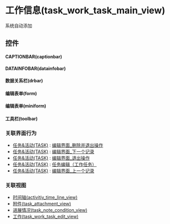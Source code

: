 # 工作信息(task_work_task_main_view)  <!-- {docsify-ignore-all} -->


系统自动添加



## 控件
#### CAPTIONBAR(captionbar)
#### DATAINFOBAR(datainfobar)
#### 数据关系栏(drbar)
#### 编辑表单(form)
#### 编辑表单(miniform)
#### 工具栏(toolbar)


### 关联界面行为
  * [任务&活动(TASK)](module/crm/task) : [编辑界面_删除并退出操作](module/crm/task#界面行为)
  * [任务&活动(TASK)](module/crm/task) : [编辑界面_下一个记录](module/crm/task#界面行为)
  * [任务&活动(TASK)](module/crm/task) : [编辑界面_退出操作](module/crm/task#界面行为)
  * [任务&活动(TASK)](module/crm/task) : [任务编辑（工作任务）](module/crm/task#界面行为)
  * [任务&活动(TASK)](module/crm/task) : [编辑界面_上一个记录](module/crm/task#界面行为)

### 关联视图
  * [时间轴(activitiy_time_line_view)](app/view/activitiy_time_line_view)
  * [附件(task_attachment_view)](app/view/task_attachment_view)
  * [进展情况(task_note_condition_view)](app/view/task_note_condition_view)
  * [工作(task_work_task_edit_view)](app/view/task_work_task_edit_view)

<script>
 const { createApp } = Vue
  createApp({
    data() {
      return {

      }
    }
  }).use(ElementPlus).mount('#app')
</script>